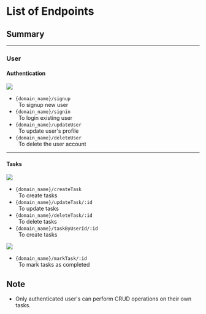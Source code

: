 # List of Endpoints
## Summary
---
### User
#### Authentication
![](https://img.shields.io/badge/status-completed-brightgreen)
- `{domain_name}/signup`
<br/>&nbsp; To signup new user
- `{domain_name}/signin`
<br/>&nbsp; To login existing user
- `{domain_name}/updateUser`
<br/>&nbsp; To update user's profile
- `{domain_name}/deleteUser`
<br/>&nbsp; To delete the user account
---
#### Tasks
![](https://img.shields.io/badge/status-completed-brightgreen)
- `{domain_name}/createTask`
<br/>&nbsp; To create tasks
- `{domain_name}/updateTask/:id`
<br/>&nbsp; To update tasks
- `{domain_name}/deleteTask/:id`
<br/>&nbsp; To delete tasks
- `{domain_name}/taskByUserId/:id`
<br/>&nbsp; To create tasks


![](https://img.shields.io/badge/status-pending-blueviolet)
- `{domain_name}/markTask/:id`
<br/>&nbsp; To mark tasks as completed

## Note
- Only authenticated user's can perform CRUD operations on their own tasks.
